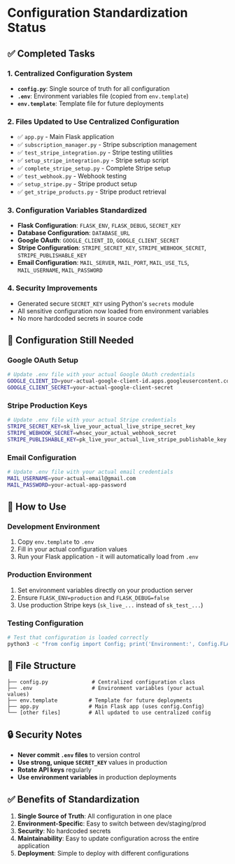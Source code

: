 # Configuration Standardization Status

## ✅ Completed Tasks

### 1. **Centralized Configuration System**
- **`config.py`**: Single source of truth for all configuration
- **`.env`**: Environment variables file (copied from `env.template`)
- **`env.template`**: Template file for future deployments

### 2. **Files Updated to Use Centralized Configuration**
- ✅ `app.py` - Main Flask application
- ✅ `subscription_manager.py` - Stripe subscription management
- ✅ `test_stripe_integration.py` - Stripe testing utilities
- ✅ `setup_stripe_integration.py` - Stripe setup script
- ✅ `complete_stripe_setup.py` - Complete Stripe setup
- ✅ `test_webhook.py` - Webhook testing
- ✅ `setup_stripe.py` - Stripe product setup
- ✅ `get_stripe_products.py` - Stripe product retrieval

### 3. **Configuration Variables Standardized**
- **Flask Configuration**: `FLASK_ENV`, `FLASK_DEBUG`, `SECRET_KEY`
- **Database Configuration**: `DATABASE_URL`
- **Google OAuth**: `GOOGLE_CLIENT_ID`, `GOOGLE_CLIENT_SECRET`
- **Stripe Configuration**: `STRIPE_SECRET_KEY`, `STRIPE_WEBHOOK_SECRET`, `STRIPE_PUBLISHABLE_KEY`
- **Email Configuration**: `MAIL_SERVER`, `MAIL_PORT`, `MAIL_USE_TLS`, `MAIL_USERNAME`, `MAIL_PASSWORD`

### 4. **Security Improvements**
- Generated secure `SECRET_KEY` using Python's `secrets` module
- All sensitive configuration now loaded from environment variables
- No more hardcoded secrets in source code

## 🔧 Configuration Still Needed

### **Google OAuth Setup**
```bash
# Update .env file with your actual Google OAuth credentials
GOOGLE_CLIENT_ID=your-actual-google-client-id.apps.googleusercontent.com
GOOGLE_CLIENT_SECRET=your-actual-google-client-secret
```

### **Stripe Production Keys**
```bash
# Update .env file with your actual Stripe credentials
STRIPE_SECRET_KEY=sk_live_your_actual_live_stripe_secret_key
STRIPE_WEBHOOK_SECRET=whsec_your_actual_webhook_secret
STRIPE_PUBLISHABLE_KEY=pk_live_your_actual_live_stripe_publishable_key
```

### **Email Configuration**
```bash
# Update .env file with your actual email credentials
MAIL_USERNAME=your-actual-email@gmail.com
MAIL_PASSWORD=your-actual-app-password
```

## 🚀 How to Use

### **Development Environment**
1. Copy `env.template` to `.env`
2. Fill in your actual configuration values
3. Run your Flask application - it will automatically load from `.env`

### **Production Environment**
1. Set environment variables directly on your production server
2. Ensure `FLASK_ENV=production` and `FLASK_DEBUG=false`
3. Use production Stripe keys (`sk_live_...` instead of `sk_test_...`)

### **Testing Configuration**
```bash
# Test that configuration is loaded correctly
python3 -c "from config import Config; print('Environment:', Config.FLASK_ENV)"
```

## 📁 File Structure
```
├── config.py              # Centralized configuration class
├── .env                   # Environment variables (your actual values)
├── env.template          # Template for future deployments
├── app.py                # Main Flask app (uses config.Config)
└── [other files]         # All updated to use centralized config
```

## 🔒 Security Notes
- **Never commit `.env` files** to version control
- **Use strong, unique `SECRET_KEY`** values in production
- **Rotate API keys** regularly
- **Use environment variables** in production deployments

## ✅ Benefits of Standardization
1. **Single Source of Truth**: All configuration in one place
2. **Environment-Specific**: Easy to switch between dev/staging/prod
3. **Security**: No hardcoded secrets
4. **Maintainability**: Easy to update configuration across the entire application
5. **Deployment**: Simple to deploy with different configurations
